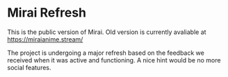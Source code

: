 # Mirai Refresh

This is the public version of Mirai. Old version is currently avaliable at https://miraianime.stream/

The project is undergoing a major refresh based on the feedback we received when it was active and functioning. A nice hint would be no more social features.
